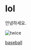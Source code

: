 # lol

안녕하세요. 

![twice](http://blog.snackfever.com/wp-content/uploads/2016/07/Twice-group-image.jpg)


[baseball](https://youtu.be/LELjXtelH3o)
